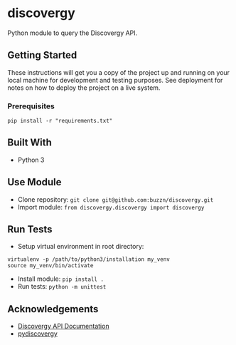 # discovergy
Python module to query the Discovergy API. 

## Getting Started
These instructions will get you a copy of the project up and running on your local machine for development and testing purposes. See deployment for notes on how to deploy the project on a live system.

### Prerequisites
```
pip install -r "requirements.txt"
```

## Built With
* Python 3

## Use Module
* Clone repository: `git clone git@github.com:buzzn/discovergy.git`
* Import module: `from discovergy.discovergy import discovergy`

## Run Tests
* Setup virtual environment in root directory: 
```
virtualenv -p /path/to/python3/installation my_venv
source my_venv/bin/activate 
```
* Install module: `pip install .`
* Run tests: `python -m unittest`

## Acknowledgements
* [Discovergy API Documentation](https://api.discovergy.com/docs/)
* [pydiscovergy](https://github.com/jpbede/pydiscovergy)

